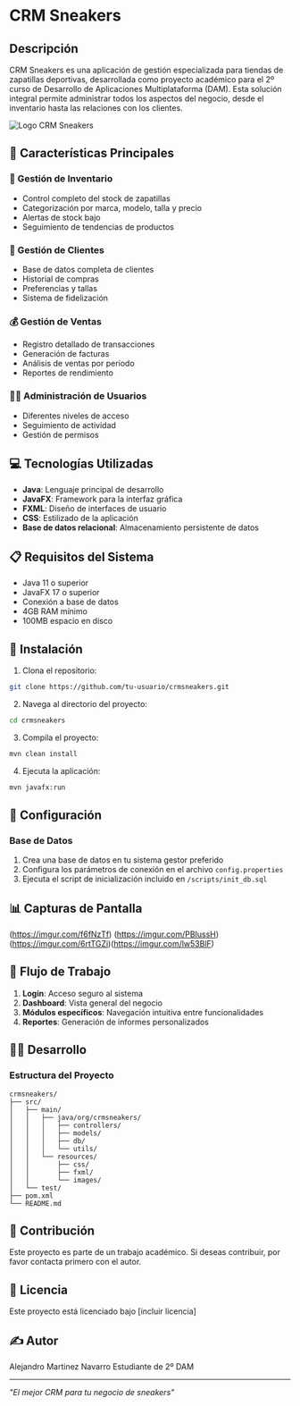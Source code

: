 


          
# CRM Sneakers

## Descripción
CRM Sneakers es una aplicación de gestión especializada para tiendas de zapatillas deportivas, desarrollada como proyecto académico para el 2º curso de Desarrollo de Aplicaciones Multiplataforma (DAM). Esta solución integral permite administrar todos los aspectos del negocio, desde el inventario hasta las relaciones con los clientes.

![Logo CRM Sneakers](https://via.placeholder.com/150)

## 🚀 Características Principales

### 👟 Gestión de Inventario
- Control completo del stock de zapatillas
- Categorización por marca, modelo, talla y precio
- Alertas de stock bajo
- Seguimiento de tendencias de productos

### 👥 Gestión de Clientes
- Base de datos completa de clientes
- Historial de compras
- Preferencias y tallas
- Sistema de fidelización

### 💰 Gestión de Ventas
- Registro detallado de transacciones
- Generación de facturas
- Análisis de ventas por período
- Reportes de rendimiento

### 👨‍💼 Administración de Usuarios
- Diferentes niveles de acceso
- Seguimiento de actividad
- Gestión de permisos

## 💻 Tecnologías Utilizadas
- **Java**: Lenguaje principal de desarrollo
- **JavaFX**: Framework para la interfaz gráfica
- **FXML**: Diseño de interfaces de usuario
- **CSS**: Estilizado de la aplicación
- **Base de datos relacional**: Almacenamiento persistente de datos

## 📋 Requisitos del Sistema
- Java 11 o superior
- JavaFX 17 o superior
- Conexión a base de datos
- 4GB RAM mínimo
- 100MB espacio en disco

## 🔧 Instalación

1. Clona el repositorio:
```bash
git clone https://github.com/tu-usuario/crmsneakers.git
```

2. Navega al directorio del proyecto:
```bash
cd crmsneakers
```

3. Compila el proyecto:
```bash
mvn clean install
```

4. Ejecuta la aplicación:
```bash
mvn javafx:run
```

## 📝 Configuración

### Base de Datos
1. Crea una base de datos en tu sistema gestor preferido
2. Configura los parámetros de conexión en el archivo `config.properties`
3. Ejecuta el script de inicialización incluido en `/scripts/init_db.sql`

## 📊 Capturas de Pantalla

(https://imgur.com/f6fNzTf) (https://imgur.com/PBIussH)(https://imgur.com/6rtTGZi)(https://imgur.com/lw53BlF)

## 🔄 Flujo de Trabajo
1. **Login**: Acceso seguro al sistema
2. **Dashboard**: Vista general del negocio
3. **Módulos específicos**: Navegación intuitiva entre funcionalidades
4. **Reportes**: Generación de informes personalizados

## 👨‍💻 Desarrollo

### Estructura del Proyecto
```
crmsneakers/
├── src/
│   ├── main/
│   │   ├── java/org/crmsneakers/
│   │   │   ├── controllers/
│   │   │   ├── models/
│   │   │   ├── db/
│   │   │   └── utils/
│   │   └── resources/
│   │       ├── css/
│   │       ├── fxml/
│   │       └── images/
│   └── test/
├── pom.xml
└── README.md
```

## 🤝 Contribución
Este proyecto es parte de un trabajo académico. Si deseas contribuir, por favor contacta primero con el autor.

## 📜 Licencia
Este proyecto está licenciado bajo [incluir licencia]

## ✍️ Autor
Alejandro Martinez Navarro
Estudiante de 2º DAM


---

*"El mejor CRM para tu negocio de sneakers"*